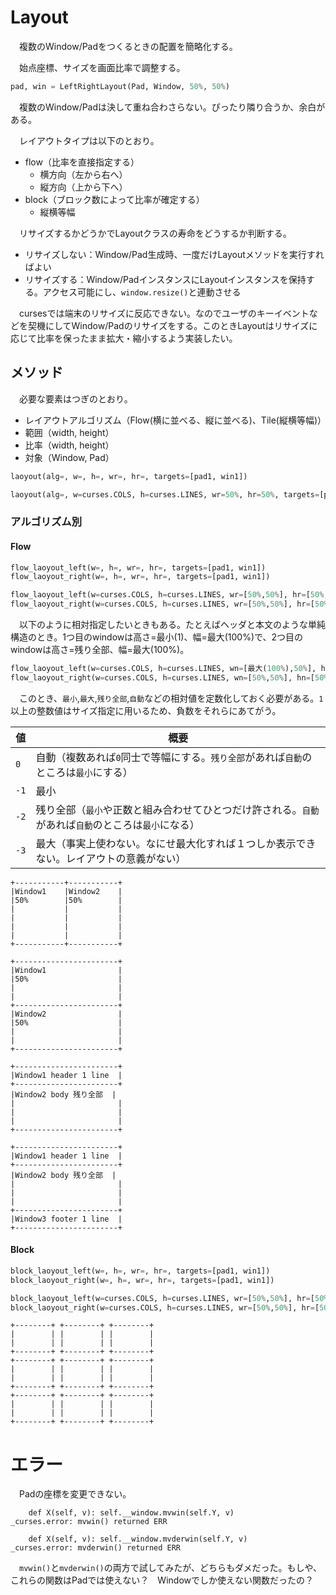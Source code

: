 # Layout

　複数のWindow/Padをつくるときの配置を簡略化する。

　始点座標、サイズを画面比率で調整する。

```python
pad, win = LeftRightLayout(Pad, Window, 50%, 50%)
```

　複数のWindow/Padは決して重ね合わさらない。ぴったり隣り合うか、余白がある。

　レイアウトタイプは以下のとおり。

* flow（比率を直接指定する）
	* 横方向（左から右へ）
	* 縦方向（上から下へ）
* block（ブロック数によって比率が確定する）
	* 縦横等幅

　リサイズするかどうかでLayoutクラスの寿命をどうするか判断する。

* リサイズしない：Window/Pad生成時、一度だけLayoutメソッドを実行すればよい
* リサイズする：Window/PadインスタンスにLayoutインスタンスを保持する。アクセス可能にし、`window.resize()`と連動させる

　cursesでは端末のリサイズに反応できない。なのでユーザのキーイベントなどを契機にしてWindow/Padのリサイズをする。このときLayoutはリサイズに応じて比率を保ったまま拡大・縮小するよう実装したい。

## メソッド

　必要な要素はつぎのとおり。

* レイアウトアルゴリズム（Flow(横に並べる、縦に並べる)、Tile(縦横等幅)）
* 範囲（width, height）
* 比率（width, height）
* 対象（Window, Pad）

```python
laoyout(alg=, w=, h=, wr=, hr=, targets=[pad1, win1])
```
```python
laoyout(alg=, w=curses.COLS, h=curses.LINES, wr=50%, hr=50%, targets=[pad1, win1])
```

### アルゴリズム別

#### Flow

```python
flow_laoyout_left(w=, h=, wr=, hr=, targets=[pad1, win1])
flow_laoyout_right(w=, h=, wr=, hr=, targets=[pad1, win1])
```
```python
flow_laoyout_left(w=curses.COLS, h=curses.LINES, wr=[50%,50%], hr=[50%,50%], targets=[pad1, win1])
flow_laoyout_right(w=curses.COLS, h=curses.LINES, wr=[50%,50%], hr=[50%,50%], targets=[pad1, win1])
```

　以下のように相対指定したいときもある。たとえばヘッダと本文のような単純構造のとき。1つ目のwindowは高さ=最小(1)、幅=最大(100%)で、2つ目のwindowは高さ=残り全部、幅=最大(100%)。

```python
flow_laoyout_left(w=curses.COLS, h=curses.LINES, wn=[最大(100%),50%], hn=[最小(1),50%], targets=[pad1, win1])
flow_laoyout_right(w=curses.COLS, h=curses.LINES, wn=[50%,50%], hn=[50%,50%], targets=[pad1, win1])
```

　このとき、`最小`,`最大`,`残り全部`,`自動`などの相対値を定数化しておく必要がある。`1`以上の整数値はサイズ指定に用いるため、負数をそれらにあてがう。

値|概要
--|----
`0`|自動（複数あれば`0`同士で等幅にする。`残り全部`があれば`自動`のところは`最小`にする）
`-1`|最小
`-2`|残り全部（`最小`や正数と組み合わせてひとつだけ許される。`自動`があれば`自動`のところは`最小`になる）
`-3`|最大（事実上使わない。なにせ最大化すれば１つしか表示できない。レイアウトの意義がない）

```
+-----------+-----------+
|Window1    |Window2    |
|50%        |50%        |
|           |           |
|           |           |
|           |           |
|           |           |
+-----------+-----------+
```

```
+-----------------------+
|Window1                |
|50%                    |
|                       |
|                       |
+-----------------------+
|Window2                |
|50%                    |
|                       |
|                       |
+-----------------------+
```

```
+-----------------------+
|Window1 header 1 line  |
+-----------------------+
|Window2 body 残り全部  |
|                       |
|                       |
|                       |
+-----------------------+
```

```
+-----------------------+
|Window1 header 1 line  |
+-----------------------+
|Window2 body 残り全部  |
|                       |
|                       |
|                       |
+-----------------------+
|Window3 footer 1 line  |
+-----------------------+
```

#### Block

```python
block_laoyout_left(w=, h=, wr=, hr=, targets=[pad1, win1])
block_laoyout_right(w=, h=, wr=, hr=, targets=[pad1, win1])
```
```python
block_laoyout_left(w=curses.COLS, h=curses.LINES, wr=[50%,50%], hr=[50%,50%], targets=[pad1, win1])
block_laoyout_right(w=curses.COLS, h=curses.LINES, wr=[50%,50%], hr=[50%,50%], targets=[pad1, win1])
```

```
+--------+ +--------+ +--------+
|        | |        | |        |
|        | |        | |        |
+--------+ +--------+ +--------+
+--------+ +--------+ +--------+
|        | |        | |        |
|        | |        | |        |
+--------+ +--------+ +--------+
+--------+ +--------+ +--------+
|        | |        | |        |
|        | |        | |        |
+--------+ +--------+ +--------+
```

# エラー

　Padの座標を変更できない。

```
    def X(self, v): self.__window.mvwin(self.Y, v)
_curses.error: mvwin() returned ERR
```
```
    def X(self, v): self.__window.mvderwin(self.Y, v)
_curses.error: mvderwin() returned ERR
```

　`mvwin()`と`mvderwin()`の両方で試してみたが、どちらもダメだった。もしや、これらの関数はPadでは使えない？　Windowでしか使えない関数だったの？

